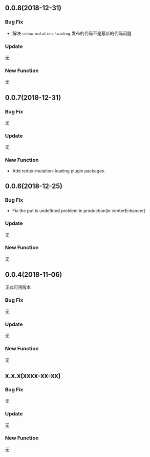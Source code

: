 ## 0.0.8(2018-12-31)

### Bug Fix

- 解决 `redux-mutation-loading` 发布的代码不是最新的代码问题

### Update

无

### New Function

无

## 0.0.7(2018-12-31)

### Bug Fix

无

### Update

无

### New Function

- Add redux-mutation-loading plugin packages.

## 0.0.6(2018-12-25)

### Bug Fix

- Fix the put is undefined problem in production(in centerEnhancer)

### Update

无

### New Function

无

## 0.0.4(2018-11-06)

正式可用版本

### Bug Fix

无

### Update

无

### New Function

无

## x.x.x(xxxx-xx-xx)

### Bug Fix

无

### Update

无

### New Function

无
